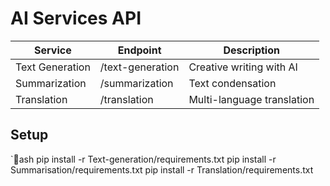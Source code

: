 ﻿# AI Services API

| Service        | Endpoint          | Description               |
|----------------|-------------------|---------------------------|
| Text Generation | /text-generation | Creative writing with AI  |
| Summarization  | /summarization   | Text condensation         |
| Translation    | /translation     | Multi-language translation|

## Setup
`ash
pip install -r Text-generation/requirements.txt
pip install -r Summarisation/requirements.txt
pip install -r Translation/requirements.txt

